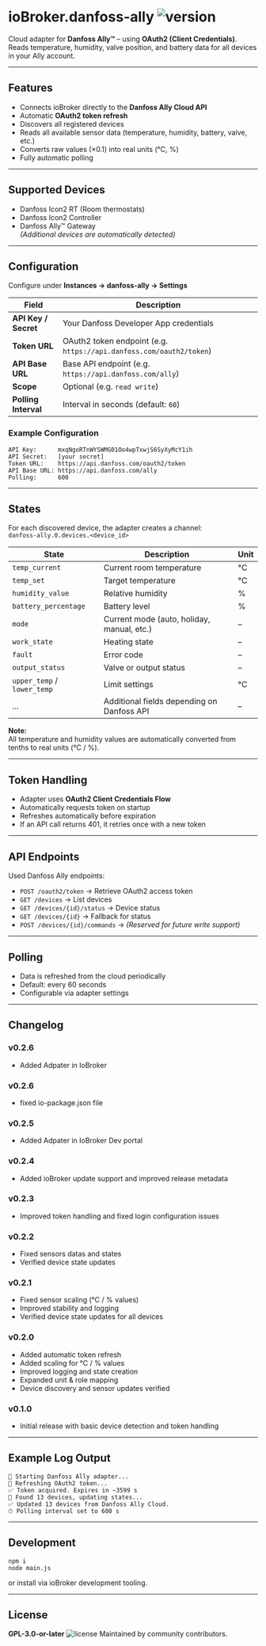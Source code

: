 # ioBroker.danfoss-ally  ![version](https://img.shields.io/badge/version-0.2.7-blue)


Cloud adapter for **Danfoss Ally™** – using **OAuth2 (Client Credentials)**.  
Reads temperature, humidity, valve position, and battery data for all devices in your Ally account.

---

## Features

- Connects ioBroker directly to the **Danfoss Ally Cloud API**  
- Automatic **OAuth2 token refresh**  
- Discovers all registered devices  
- Reads all available sensor data (temperature, humidity, battery, valve, etc.)  
- Converts raw values (×0.1) into real units (°C, %)  
- Fully automatic polling  

---

## Supported Devices

- Danfoss Icon2 RT (Room thermostats)  
- Danfoss Icon2 Controller  
- Danfoss Ally™ Gateway  
  *(Additional devices are automatically detected)*  

---

## Configuration

Configure under **Instances → danfoss-ally → Settings**

| Field | Description |
|--------|-------------|
| **API Key / Secret** | Your Danfoss Developer App credentials |
| **Token URL** | OAuth2 token endpoint (e.g. `https://api.danfoss.com/oauth2/token`) |
| **API Base URL** | Base API endpoint (e.g. `https://api.danfoss.com/ally`) |
| **Scope** | Optional (e.g. `read write`) |
| **Polling Interval** | Interval in seconds (default: `60`) |

### Example Configuration

```
API Key:      mxqNgoRTnWYSWMG01Oo4wpTxwjS6SyXyMcY1ih
API Secret:   [your secret]
Token URL:    https://api.danfoss.com/oauth2/token
API Base URL: https://api.danfoss.com/ally
Polling:      600
```

---

## States

For each discovered device, the adapter creates a channel:  
`danfoss-ally.0.devices.<device_id>`

| State | Description | Unit |
|--------|--------------|------|
| `temp_current` | Current room temperature | °C |
| `temp_set` | Target temperature | °C |
| `humidity_value` | Relative humidity | % |
| `battery_percentage` | Battery level | % |
| `mode` | Current mode (auto, holiday, manual, etc.) | – |
| `work_state` | Heating state | – |
| `fault` | Error code | – |
| `output_status` | Valve or output status | – |
| `upper_temp` / `lower_temp` | Limit settings | °C |
| ... | Additional fields depending on Danfoss API | – |

**Note:**  
All temperature and humidity values are automatically converted from tenths to real units (°C / %).

---

## Token Handling

- Adapter uses **OAuth2 Client Credentials Flow**  
- Automatically requests token on startup  
- Refreshes automatically before expiration  
- If an API call returns 401, it retries once with a new token  

---

## API Endpoints

Used Danfoss Ally endpoints:

- `POST /oauth2/token` → Retrieve OAuth2 access token  
- `GET /devices` → List devices  
- `GET /devices/{id}/status` → Device status  
- `GET /devices/{id}` → Fallback for status  
- `POST /devices/{id}/commands` → *(Reserved for future write support)*  

---

## Polling

- Data is refreshed from the cloud periodically  
- Default: every 60 seconds  
- Configurable via adapter settings  

---

## Changelog
  
### v0.2.6
- Added Adpater in IoBroker

### v0.2.6
- fixed io-package.json file

### v0.2.5
- Added Adpater in IoBroker Dev portal

### v0.2.4
- Added ioBroker update support and improved release metadata

### v0.2.3
- Improved token handling and fixed login configuration issues

### v0.2.2
- Fixed sensors datas and states
- Verified device state updates

### v0.2.1
- Fixed sensor scaling (°C / % values)
- Improved stability and logging
- Verified device state updates for all devices

### v0.2.0
- Added automatic token refresh
- Added scaling for °C / % values
- Improved logging and state creation
- Expanded unit & role mapping
- Device discovery and sensor updates verified

### v0.1.0
- Initial release with basic device detection and token handling

---

## Example Log Output

```
🔄 Starting Danfoss Ally adapter...
🔑 Refreshing OAuth2 token...
✅ Token acquired. Expires in ~3599 s
📡 Found 13 devices, updating states...
✅ Updated 13 devices from Danfoss Ally Cloud.
⏱ Polling interval set to 600 s
```

---

## Development

```
npm i
node main.js
```

or install via ioBroker development tooling.

---

## License

**GPL-3.0-or-later**  ![license](https://img.shields.io/badge/license-GPL--3.0-green)
Maintained by community contributors.
